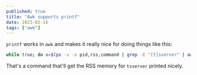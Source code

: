 ```yaml
---
published: true
title: "Awk supports printf"
date: 2023-02-16
tags: ["awk"]
---
```


`printf` works in `awk` and makes it really nice for doing things like this:

```sh
while true; do x=$(ps -x -o pid,rss,command | grep -E "[t]sserver" | awk '{printf "%-8s %5d MiB -> %s\n", $1, $2 / 1024, $0}'); printf '\033[2J\n%s' "$x"; sleep 1; done
```

That's a command that'll get the RSS memory for `tsserver` printed nicely.